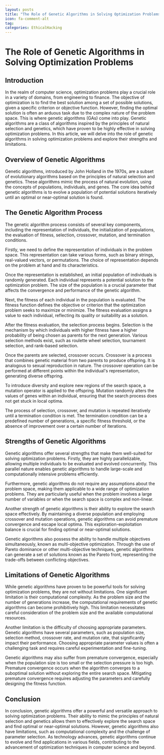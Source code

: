 ```yaml
---
layout: posts
title: "The Role of Genetic Algorithms in Solving Optimization Problems"
icon: fa-comment-alt
tag:      
categories: EthicalHacking
---
```



# The Role of Genetic Algorithms in Solving Optimization Problems

## Introduction

In the realm of computer science, optimization problems play a crucial role in a variety of domains, from engineering to finance. The objective of optimization is to find the best solution among a set of possible solutions, given a specific criterion or objective function. However, finding the optimal solution is often an arduous task due to the complex nature of the problem space. This is where genetic algorithms (GAs) come into play. Genetic algorithms are a class of algorithms inspired by the principles of natural selection and genetics, which have proven to be highly effective in solving optimization problems. In this article, we will delve into the role of genetic algorithms in solving optimization problems and explore their strengths and limitations.

## Overview of Genetic Algorithms

Genetic algorithms, introduced by John Holland in the 1970s, are a subset of evolutionary algorithms based on the principles of natural selection and genetics. These algorithms mimic the process of natural evolution, using the concepts of populations, individuals, and genes. The core idea behind genetic algorithms is to evolve a population of potential solutions iteratively until an optimal or near-optimal solution is found.

## The Genetic Algorithm Process

The genetic algorithm process consists of several key components, including the representation of individuals, the initialization of populations, the evaluation of fitness, selection, crossover, mutation, and termination conditions.

Firstly, we need to define the representation of individuals in the problem space. This representation can take various forms, such as binary strings, real-valued vectors, or permutations. The choice of representation depends on the problem at hand and its characteristics.

Once the representation is established, an initial population of individuals is randomly generated. Each individual represents a potential solution to the optimization problem. The size of the population is a crucial parameter that affects the convergence and performance of the genetic algorithm.

Next, the fitness of each individual in the population is evaluated. The fitness function defines the objective or criterion that the optimization problem seeks to maximize or minimize. The fitness evaluation assigns a value to each individual, reflecting its quality or suitability as a solution.

After the fitness evaluation, the selection process begins. Selection is the mechanism by which individuals with higher fitness have a higher probability of being chosen as parents for the next generation. Various selection methods exist, such as roulette wheel selection, tournament selection, and rank-based selection.

Once the parents are selected, crossover occurs. Crossover is a process that combines genetic material from two parents to produce offspring. It is analogous to sexual reproduction in nature. The crossover operation can be performed at different points within the individual's representation, generating diverse offspring.

To introduce diversity and explore new regions of the search space, a mutation operator is applied to the offspring. Mutation randomly alters the values of genes within an individual, ensuring that the search process does not get stuck in local optima.

The process of selection, crossover, and mutation is repeated iteratively until a termination condition is met. The termination condition can be a predefined number of generations, a specific fitness threshold, or the absence of improvement over a certain number of iterations.

## Strengths of Genetic Algorithms

Genetic algorithms offer several strengths that make them well-suited for solving optimization problems. Firstly, they are highly parallelizable, allowing multiple individuals to be evaluated and evolved concurrently. This parallel nature enables genetic algorithms to handle large-scale and computationally intensive problems efficiently.

Furthermore, genetic algorithms do not require any assumptions about the problem space, making them applicable to a wide range of optimization problems. They are particularly useful when the problem involves a large number of variables or when the search space is complex and non-linear.

Another strength of genetic algorithms is their ability to explore the search space effectively. By maintaining a diverse population and employing crossover and mutation operations, genetic algorithms can avoid premature convergence and escape local optima. This exploration-exploitation balance is crucial for finding optimal or near-optimal solutions.

Genetic algorithms also possess the ability to handle multiple objectives simultaneously, known as multi-objective optimization. Through the use of Pareto dominance or other multi-objective techniques, genetic algorithms can generate a set of solutions known as the Pareto front, representing the trade-offs between conflicting objectives.

## Limitations of Genetic Algorithms

While genetic algorithms have proven to be powerful tools for solving optimization problems, they are not without limitations. One significant limitation is their computational complexity. As the problem size and the number of generations increase, the computational requirements of genetic algorithms can become prohibitively high. This limitation necessitates careful consideration of the problem size and the available computational resources.

Another limitation is the difficulty of choosing appropriate parameters. Genetic algorithms have several parameters, such as population size, selection method, crossover rate, and mutation rate, that significantly impact their performance. Choosing appropriate parameter values is often a challenging task and requires careful experimentation and fine-tuning.

Genetic algorithms may also suffer from premature convergence, especially when the population size is too small or the selection pressure is too high. Premature convergence occurs when the algorithm converges to a suboptimal solution without exploring the entire search space. Mitigating premature convergence requires adjusting the parameters and carefully designing the fitness function.

## Conclusion

In conclusion, genetic algorithms offer a powerful and versatile approach to solving optimization problems. Their ability to mimic the principles of natural selection and genetics allows them to effectively explore the search space and find optimal or near-optimal solutions. However, genetic algorithms also have limitations, such as computational complexity and the challenge of parameter selection. As technology advances, genetic algorithms continue to evolve and find applications in various fields, contributing to the advancement of optimization techniques in computer science and beyond.